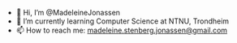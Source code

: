 - 👋 Hi, I’m @MadeleineJonassen
- 🌱 I’m currently learning Computer Science at NTNU, Trondheim
- 📫 How to reach me: madeleine.stenberg.jonassen@gmail.com

<!---
MadeleineJonassen/MadeleineJonassen is a ✨ special ✨ repository because its `README.md` (this file) appears on your GitHub profile.
You can click the Preview link to take a look at your changes.
--->
